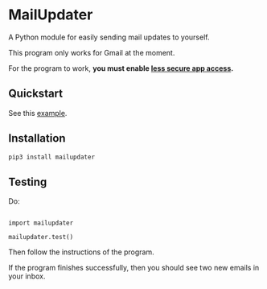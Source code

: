 # MailUpdater

A Python module for easily sending mail updates to yourself.

This program only works for Gmail at the moment.

For the program to work, **you must enable [less secure app access](https://myaccount.google.com/security).**

## Quickstart

See this [example](example.py).

## Installation

```bash
pip3 install mailupdater
```

## Testing

Do:

```python3

import mailupdater

mailupdater.test()

```

Then follow the instructions of the program.

If the program finishes successfully, then you should see two new emails in your inbox.

